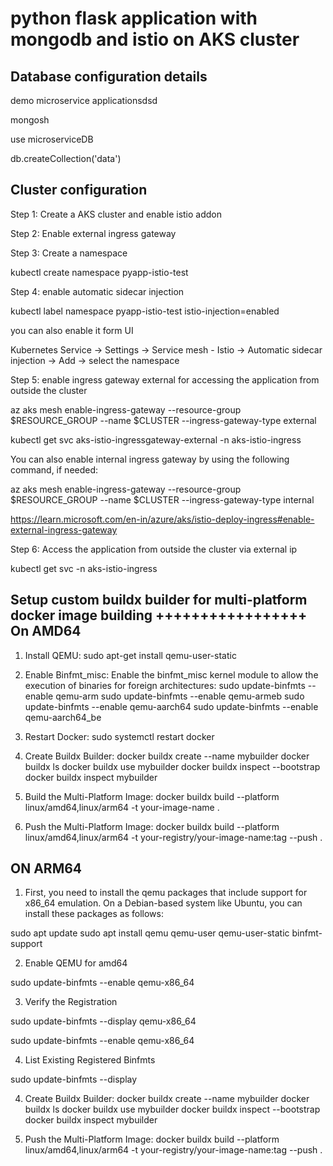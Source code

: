 # python flask application with mongodb and istio on AKS cluster

Database configuration details
-------------------------------
demo microservice applicationsdsd

mongosh

use microserviceDB

db.createCollection('data')


Cluster configuration
-------------------------------
Step 1: Create a AKS cluster and enable istio addon

Step 2: Enable external ingress gateway

Step 3: Create a namespace

kubectl create namespace pyapp-istio-test

Step 4: enable automatic sidecar injection

kubectl label namespace pyapp-istio-test istio-injection=enabled

you can also enable it form UI 

Kubernetes Service -> Settings -> Service mesh - Istio -> Automatic sidecar injection -> Add -> select the namespace

Step 5: enable ingress gateway external for accessing the application from outside the cluster

az aks mesh enable-ingress-gateway --resource-group $RESOURCE_GROUP --name $CLUSTER --ingress-gateway-type external

kubectl get svc aks-istio-ingressgateway-external -n aks-istio-ingress

You can also enable internal ingress gateway by using the following command, if needed:

az aks mesh enable-ingress-gateway --resource-group $RESOURCE_GROUP --name $CLUSTER --ingress-gateway-type internal

https://learn.microsoft.com/en-in/azure/aks/istio-deploy-ingress#enable-external-ingress-gateway

Step 6: Access the application from outside the cluster via external ip

kubectl get svc -n aks-istio-ingress


Setup custom buildx builder for multi-platform docker image building
+++++++++++++++++
On AMD64
-------
1. Install QEMU:
sudo apt-get install qemu-user-static

2. Enable Binfmt_misc:
Enable the binfmt_misc kernel module to allow the execution of binaries for foreign architectures:
sudo update-binfmts --enable qemu-arm
sudo update-binfmts --enable qemu-armeb
sudo update-binfmts --enable qemu-aarch64
sudo update-binfmts --enable qemu-aarch64_be


3. Restart Docker:
sudo systemctl restart docker

4. Create Buildx Builder:
docker buildx create --name mybuilder
docker buildx ls
docker buildx use mybuilder
docker buildx inspect --bootstrap
docker buildx inspect mybuilder

5. Build the Multi-Platform Image:
docker buildx build --platform linux/amd64,linux/arm64 -t your-image-name .

6. Push the Multi-Platform Image:
docker buildx build --platform linux/amd64,linux/arm64 -t your-registry/your-image-name:tag --push .



ON ARM64
-----
1. First, you need to install the qemu packages that include support for x86_64 emulation. On a Debian-based system like Ubuntu, you can install these packages as follows:

sudo apt update
sudo apt install qemu qemu-user qemu-user-static binfmt-support

2. Enable QEMU for amd64

sudo update-binfmts --enable qemu-x86_64

3. Verify the Registration

sudo update-binfmts --display qemu-x86_64

sudo update-binfmts --enable qemu-x86_64

4. List Existing Registered Binfmts

sudo update-binfmts --display

4. Create Buildx Builder:
docker buildx create --name mybuilder
docker buildx ls
docker buildx use mybuilder
docker buildx inspect --bootstrap
docker buildx inspect mybuilder

6. Push the Multi-Platform Image:
docker buildx build --platform linux/amd64,linux/arm64 -t your-registry/your-image-name:tag --push .